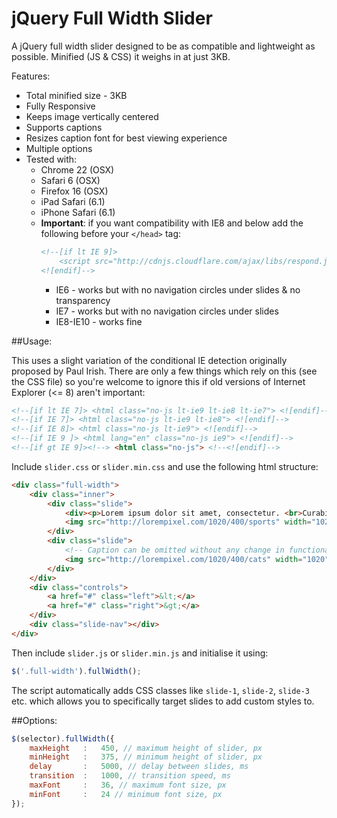 # jQuery Full Width Slider

A jQuery full width slider designed to be as compatible and lightweight as possible. Minified (JS & CSS) it weighs in at just 3KB.

Features:

* Total minified size - 3KB
* Fully Responsive
* Keeps image vertically centered
* Supports captions
* Resizes caption font for best viewing experience
* Multiple options
* Tested with:
	* Chrome 22 (OSX)
	* Safari 6 (OSX)
	* Firefox 16 (OSX)
	* iPad Safari (6.1)
	* iPhone Safari (6.1)
	* <strong>Important</strong>: if you want compatibility with IE8 and below add the following before your `</head>` tag:
		```html
		<!--[if lt IE 9]>
			<script src="http://cdnjs.cloudflare.com/ajax/libs/respond.js/1.2.0/respond.js"></script>
		<![endif]-->
		```
		* IE6 - works but with no navigation circles under slides & no transparency
		* IE7 - works but with no navigation circles under slides 
		* IE8-IE10 - works fine


##Usage:

This uses a slight variation of the conditional IE detection originally proposed by Paul Irish. There are only a few things which rely on this (see the CSS file) so you're welcome to ignore this if old versions of Internet Explorer (<= 8) aren't important:

```html
<!--[if lt IE 7]> <html class="no-js lt-ie9 lt-ie8 lt-ie7"> <![endif]-->
<!--[if IE 7]> <html class="no-js lt-ie9 lt-ie8"> <![endif]-->
<!--[if IE 8]> <html class="no-js lt-ie9"> <![endif]-->
<!--[if IE 9 ]> <html lang="en" class="no-js ie9"> <![endif]-->
<!--[if gt IE 9]><!--> <html class="no-js"> <!--<![endif]-->
```

Include `slider.css` or `slider.min.css` and use the following html structure:

```html
<div class="full-width">
	<div class="inner">
		<div class="slide">
			<div><p>Lorem ipsum dolor sit amet, consectetur. <br>Curabitur molestie elit et ultricies vehicula.</p></div>
			<img src="http://lorempixel.com/1020/400/sports" width="1020" height="400">
		</div>
		<div class="slide">
			<!-- Caption can be omitted without any change in functionality -->
			<img src="http://lorempixel.com/1020/400/cats" width="1020" height="400">
		</div>
	</div>
	<div class="controls">
		<a href="#" class="left">&lt;</a>
		<a href="#" class="right">&gt;</a>
	</div>
	<div class="slide-nav"></div>
</div>
```

Then include `slider.js` or `slider.min.js` and initialise it using:

```javascript
$('.full-width').fullWidth();
```

The script automatically adds CSS classes like `slide-1`, `slide-2`, `slide-3` etc. which allows you to specifically target slides to add custom styles to.

 
##Options:

```javascript
$(selector).fullWidth({
	maxHeight	:	450, // maximum height of slider, px
	minHeight	:	375, // minimum height of slider, px
	delay		:	5000, // delay between slides, ms
	transition	:	1000, // transition speed, ms
	maxFont		:	36, // maximum font size, px
	minFont		:	24 // minimum font size, px
});
```	